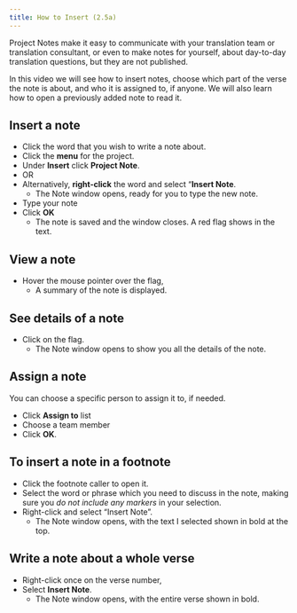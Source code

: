 ```yaml
---
title: How to Insert (2.5a)
---
```

Project Notes make it easy to communicate with your translation team or translation consultant, or even to make notes for yourself, about day-to-day translation questions, but they are not published.

In this video we will see how to insert notes, choose which part of the verse the note is about, and who it is assigned to, if anyone. We will also learn how to open a previously added note to read it.

## Insert a note

- Click the word that you wish to write a note about.
- Click the **menu** for the project.
- Under **Insert** click **Project Note**.
- OR
- Alternatively, **right-click** the word and select “**Insert Note**.
  - The Note window opens, ready for you to type the new note.
- Type your note
- Click **OK**
  - The note is saved and the window closes. A red flag shows in the text.

## View a note

- Hover the mouse pointer over the flag,
  - A summary of the note is displayed.

## See details of a note

- Click on the flag.
  - The Note window opens to show you all the details of the note.

## Assign a note

You can choose a specific person to assign it to, if needed.

- Click **Assign to** list
- Choose a team member
- Click **OK**.

## To insert a note in a footnote

- Click the footnote caller to open it.
- Select the word or phrase which you need to discuss in the note, making sure you *do not include any markers* in your selection.
- Right-click and select “Insert Note”.
  - The Note window opens, with the text I selected shown in bold at the top.

## Write a note about a whole verse

- Right-click once on the verse number,
- Select **Insert Note**.
  - The Note window opens, with the entire verse shown in bold.
